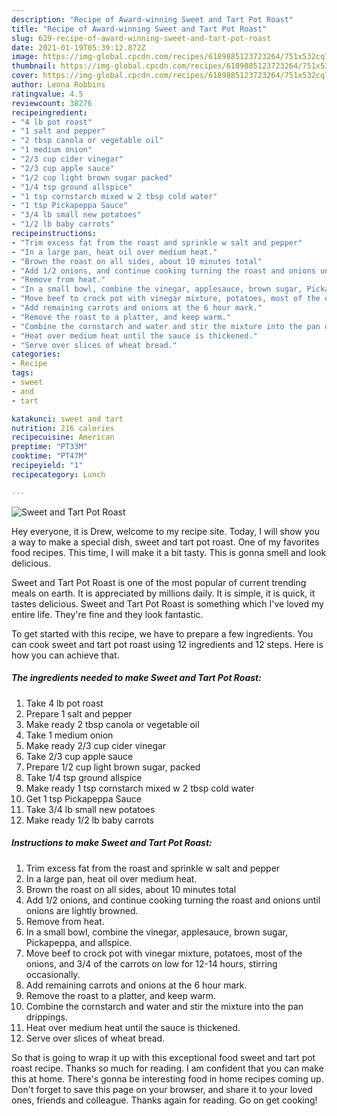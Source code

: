 ```yaml
---
description: "Recipe of Award-winning Sweet and Tart Pot Roast"
title: "Recipe of Award-winning Sweet and Tart Pot Roast"
slug: 629-recipe-of-award-winning-sweet-and-tart-pot-roast
date: 2021-01-19T05:39:12.872Z
image: https://img-global.cpcdn.com/recipes/6189885123723264/751x532cq70/sweet-and-tart-pot-roast-recipe-main-photo.jpg
thumbnail: https://img-global.cpcdn.com/recipes/6189885123723264/751x532cq70/sweet-and-tart-pot-roast-recipe-main-photo.jpg
cover: https://img-global.cpcdn.com/recipes/6189885123723264/751x532cq70/sweet-and-tart-pot-roast-recipe-main-photo.jpg
author: Leona Robbins
ratingvalue: 4.5
reviewcount: 38276
recipeingredient:
- "4 lb pot roast"
- "1 salt and pepper"
- "2 tbsp canola or vegetable oil"
- "1 medium onion"
- "2/3 cup cider vinegar"
- "2/3 cup apple sauce"
- "1/2 cup light brown sugar packed"
- "1/4 tsp ground allspice"
- "1 tsp cornstarch mixed w 2 tbsp cold water"
- "1 tsp Pickapeppa Sauce"
- "3/4 lb small new potatoes"
- "1/2 lb baby carrots"
recipeinstructions:
- "Trim excess fat from the roast and sprinkle w salt and pepper"
- "In a large pan, heat oil over medium heat."
- "Brown the roast on all sides, about 10 minutes total"
- "Add 1/2 onions, and continue cooking turning the roast and onions until onions are lightly browned."
- "Remove from heat."
- "In a small bowl, combine the vinegar, applesauce, brown sugar, Pickapeppa, and allspice."
- "Move beef to crock pot with vinegar mixture, potatoes, most of the onions, and 3/4 of the carrots on low for 12-14 hours, stirring occasionally."
- "Add remaining carrots and onions at the 6 hour mark."
- "Remove the roast to a platter, and keep warm."
- "Combine the cornstarch and water and stir the mixture into the pan drippings."
- "Heat over medium heat until the sauce is thickened."
- "Serve over slices of wheat bread."
categories:
- Recipe
tags:
- sweet
- and
- tart

katakunci: sweet and tart 
nutrition: 216 calories
recipecuisine: American
preptime: "PT33M"
cooktime: "PT47M"
recipeyield: "1"
recipecategory: Lunch

---
```



![Sweet and Tart Pot Roast](https://img-global.cpcdn.com/recipes/6189885123723264/751x532cq70/sweet-and-tart-pot-roast-recipe-main-photo.jpg)

Hey everyone, it is Drew, welcome to my recipe site. Today, I will show you a way to make a special dish, sweet and tart pot roast. One of my favorites food recipes. This time, I will make it a bit tasty. This is gonna smell and look delicious.



Sweet and Tart Pot Roast is one of the most popular of current trending meals on earth. It is appreciated by millions daily. It is simple, it is quick, it tastes delicious. Sweet and Tart Pot Roast is something which I've loved my entire life. They're fine and they look fantastic.


To get started with this recipe, we have to prepare a few ingredients. You can cook sweet and tart pot roast using 12 ingredients and 12 steps. Here is how you can achieve that.

<!--inarticleads1-->

##### The ingredients needed to make Sweet and Tart Pot Roast:

1. Take 4 lb pot roast
1. Prepare 1 salt and pepper
1. Make ready 2 tbsp canola or vegetable oil
1. Take 1 medium onion
1. Make ready 2/3 cup cider vinegar
1. Take 2/3 cup apple sauce
1. Prepare 1/2 cup light brown sugar, packed
1. Take 1/4 tsp ground allspice
1. Make ready 1 tsp cornstarch mixed w 2 tbsp cold water
1. Get 1 tsp Pickapeppa Sauce
1. Take 3/4 lb small new potatoes
1. Make ready 1/2 lb baby carrots




<!--inarticleads2-->

##### Instructions to make Sweet and Tart Pot Roast:

1. Trim excess fat from the roast and sprinkle w salt and pepper
1. In a large pan, heat oil over medium heat.
1. Brown the roast on all sides, about 10 minutes total
1. Add 1/2 onions, and continue cooking turning the roast and onions until onions are lightly browned.
1. Remove from heat.
1. In a small bowl, combine the vinegar, applesauce, brown sugar, Pickapeppa, and allspice.
1. Move beef to crock pot with vinegar mixture, potatoes, most of the onions, and 3/4 of the carrots on low for 12-14 hours, stirring occasionally.
1. Add remaining carrots and onions at the 6 hour mark.
1. Remove the roast to a platter, and keep warm.
1. Combine the cornstarch and water and stir the mixture into the pan drippings.
1. Heat over medium heat until the sauce is thickened.
1. Serve over slices of wheat bread.




So that is going to wrap it up with this exceptional food sweet and tart pot roast recipe. Thanks so much for reading. I am confident that you can make this at home. There's gonna be interesting food in home recipes coming up. Don't forget to save this page on your browser, and share it to your loved ones, friends and colleague. Thanks again for reading. Go on get cooking!
